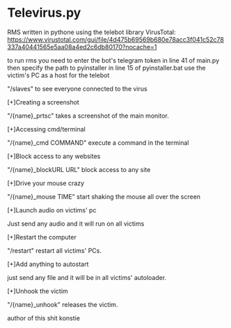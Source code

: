 # Televirus.py
 RMS written in pythone using the telebot library  VirusTotal: https://www.virustotal.com/gui/file/4d475b69569b680e78acc3f041c52c78337a40441565e5aa08a4ed2c6db80170?nocache=1

to run rms you need to enter the bot's telegram token in line 41 of main.py
then specify the path to pyinstaller in line 15 of pyinstaller.bat
use the victim's PC as a host for the telebot

"/slaves" to see everyone connected to the virus

[+]Creating a screenshot

"/{name}_prtsc" takes a screenshot of the main monitor.


[+]Accessing cmd/terminal

"/{name}_cmd COMMAND" execute a command in the terminal


[+]Block access to any websites

"/{name}_blockURL URL" block access to any site


[+]Drive your mouse crazy

"/{name}_mouse TIME" start shaking the mouse all over the screen


[+]Launch audio on victims' pc

Just send any audio and it will run on all victims


[+]Restart the computer

"/restart" restart all victims' PCs.


[+]Add anything to autostart

just send any file and it will be in all victims' autoloader.


[+]Unhook the victim

"/{name}_unhook" releases the victim.

author of this shit konstie
